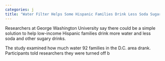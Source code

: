 ```yaml
---
categories: j
title: "Water Filter Helps Some Hispanic Families Drink Less Soda Sugary Drinks Study Finds"
---
```


Researchers at George Washington University say there could be a simple solution to help low-income Hispanic families drink more water and less soda and other sugary drinks.



The study examined how much water 92 families in the D.C. area drank. Participants told researchers they were turned off b